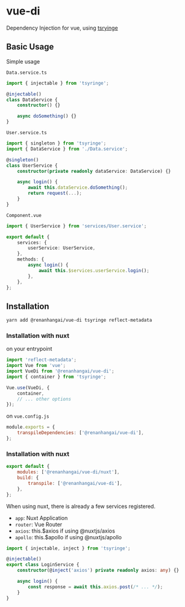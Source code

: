 # vue-di

Dependency Injection for vue, using [tsryinge](https://github.com/microsoft/tsyringe)

## Basic Usage

Simple usage

`Data.service.ts`

```ts
import { injectable } from 'tsyringe';

@injectable()
class DataService {
	constructor() {}

	async doSomething() {}
}
```

`User.service.ts`

```ts
import { singleton } from 'tsyringe';
import { DataService } from './Data.service';

@singleton()
class UserService {
	constructor(private readonly dataService: DataService) {}

	async login() {
		await this.dataService.doSomething();
		return request(...);
	}
}
```

`Component.vue`

```ts
import { UserService } from 'services/User.service';

export default {
	services: {
		userService: UserService,
	},
	methods: {
		async login() {
			await this.$services.userService.login();
		},
	},
};
```

## Installation

```sh
yarn add @renanhangai/vue-di tsyringe reflect-metadata
```

### Installation with **nuxt**

on your entrypoint

```js
import 'reflect-metadata';
import Vue from 'vue';
import VueDi from '@renanhangai/vue-di';
import { container } from 'tsyringe';

Vue.use(VueDi, {
	container,
	// ... other options
});
```

on `vue.config.js`

```js
module.exports = {
	transpileDependencies: ['@renanhangai/vue-di'],
};
```

### Installation with **nuxt**

```js
export default {
	modules: ['@renanhangai/vue-di/nuxt'],
	build: {
		transpile: ['@renanhangai/vue-di'],
	},
};
```

When using nuxt, there is already a few services registered.

-   `app`: Nuxt Application
-   `router`: Vue Router
-   `axios`: this.\$axios if using @nuxtjs/axios
-   `apollo`: this.\$apollo if using @nuxtjs/apollo

```ts
import { injectable, inject } from 'tsyringe';

@injectable()
export class LoginService {
	constructor(@inject('axios') private readonly axios: any) {}

	async login() {
		const response = await this.axios.post(/* ... */);
	}
}
```
